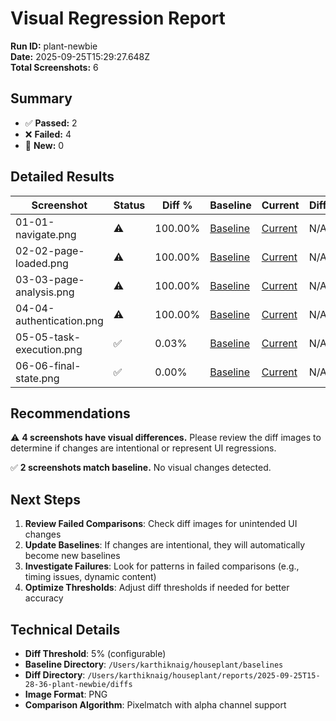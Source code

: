 # Visual Regression Report

**Run ID:** plant-newbie  
**Date:** 2025-09-25T15:29:27.648Z  
**Total Screenshots:** 6

## Summary

- ✅ **Passed:** 2
- ❌ **Failed:** 4  
- 📸 **New:** 0

## Detailed Results

| Screenshot | Status | Diff % | Baseline | Current | Diff |
|------------|--------|--------|----------|---------|------|
| 01-01-navigate.png | ⚠️ | 100.00% | [Baseline](01-01-navigate.png) | [Current](01-01-navigate.png) | N/A |
| 02-02-page-loaded.png | ⚠️ | 100.00% | [Baseline](02-02-page-loaded.png) | [Current](02-02-page-loaded.png) | N/A |
| 03-03-page-analysis.png | ⚠️ | 100.00% | [Baseline](03-03-page-analysis.png) | [Current](03-03-page-analysis.png) | N/A |
| 04-04-authentication.png | ⚠️ | 100.00% | [Baseline](04-04-authentication.png) | [Current](04-04-authentication.png) | N/A |
| 05-05-task-execution.png | ✅ | 0.03% | [Baseline](05-05-task-execution.png) | [Current](05-05-task-execution.png) | N/A |
| 06-06-final-state.png | ✅ | 0.00% | [Baseline](06-06-final-state.png) | [Current](06-06-final-state.png) | N/A |

## Recommendations

⚠️ **4 screenshots have visual differences.** Please review the diff images to determine if changes are intentional or represent UI regressions.

✅ **2 screenshots match baseline.** No visual changes detected.

## Next Steps

1. **Review Failed Comparisons**: Check diff images for unintended UI changes
2. **Update Baselines**: If changes are intentional, they will automatically become new baselines
3. **Investigate Failures**: Look for patterns in failed comparisons (e.g., timing issues, dynamic content)
4. **Optimize Thresholds**: Adjust diff thresholds if needed for better accuracy

## Technical Details

- **Diff Threshold**: 5% (configurable)
- **Baseline Directory**: `/Users/karthiknaig/houseplant/baselines`
- **Diff Directory**: `/Users/karthiknaig/houseplant/reports/2025-09-25T15-28-36-plant-newbie/diffs`
- **Image Format**: PNG
- **Comparison Algorithm**: Pixelmatch with alpha channel support
